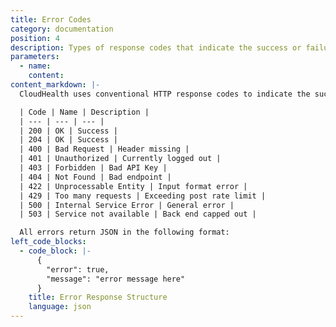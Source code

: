 ```yaml
---
title: Error Codes
category: documentation
position: 4
description: Types of response codes that indicate the success or failure of a CloudHealth API request.
parameters:
  - name:
    content:
content_markdown: |-
  CloudHealth uses conventional HTTP response codes to indicate the success or failure of an API request. In general, codes in the `2xx` range indicate success, codes in the `4xx` range indicate an error that failed given the information provided, and codes in the rare `5xx` range indicate an error with CloudHealth's servers.

  | Code | Name | Description |
  | --- | --- | --- |
  | 200 | OK | Success |
  | 204 | OK | Success |
  | 400 | Bad Request | Header missing |
  | 401 | Unauthorized | Currently logged out |
  | 403 | Forbidden | Bad API Key |
  | 404 | Not Found | Bad endpoint |
  | 422 | Unprocessable Entity | Input format error |
  | 429 | Too many requests | Exceeding post rate limit |
  | 500 | Internal Service Error | General error |
  | 503 | Service not available | Back end capped out |

  All errors return JSON in the following format:
left_code_blocks:
  - code_block: |-
      {
        "error": true,
        "message": "error message here"
      }
    title: Error Response Structure
    language: json
---
```

